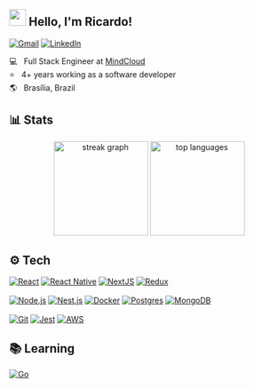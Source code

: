 ## <img src="https://media.giphy.com/media/hvRJCLFzcasrR4ia7z/giphy.gif" width="30px" height="30px"> Hello, I'm Ricardo!

[![Gmail](https://img.shields.io/badge/Send_Email-D14836?style=for-the-badge&logo=gmail&logoColor=white)](mailto:ricardosantosxav@gmail.com)
[![LinkedIn](https://img.shields.io/badge/LinkedIn-%230077B5.svg?style=for-the-badge&logo=linkedin&logoColor=white)](https://linkedin.com/in/ricardosantosxav)

💻 &nbsp; Full Stack Engineer at [MindCloud](https://mindcloud.co) <br>
⭐ &nbsp; 4+ years working as a software developer <br>
🌎 &nbsp; Brasília, Brazil

## 📊 Stats

<div align="center">
  <img src="https://streak-stats.demolab.com?user=RicardoSXAV&locale=en&mode=weekly&theme=city_lights&hide_border=true&border_radius=5&order=3" height="170em" alt="streak graph"  />
  <img height="170em" src="https://ricardosxav-github-readme-stats.vercel.app/api/top-langs/?username=RicardoSXAV&locale=en&hide_title=false&layout=compact&card_width=320&langs_count=6&theme=city_lights&hide_border=true&order=2" alt="top languages" />
</div>

## ⚙️ Tech

<div>
  <a href="#"><img src="https://img.shields.io/badge/React-20232A?style=for-the-badge&logo=react&logoColor=61DAFB" alt="React"></a>
  <a href="#"><img src="https://img.shields.io/badge/React_Native-20232A?style=for-the-badge&logo=react&logoColor=61DAFB" alt="React Native"></a>
  <a href="#"><img src="https://img.shields.io/badge/next.js-000000?style=for-the-badge&logo=nextdotjs&logoColor=white" alt="NextJS"></a>
  <a href="#"><img src="https://img.shields.io/badge/Redux-593D88?style=for-the-badge&logo=redux&logoColor=white" alt="Redux"></a>
</div>

<br>

<div>
  <a href="#"><img src="https://img.shields.io/badge/Node.js-6DA55F?style=for-the-badge&logo=node.js&logoColor=white" alt="Node.js"></a>
  <a href="#"><img src="https://img.shields.io/badge/Nest.js-%23E0234E?style=for-the-badge&logo=nestjs&logoColor=white" alt="Nest.js"></a>
  <a href="#"><img src="https://img.shields.io/badge/Docker-2496ED?style=for-the-badge&logo=docker&logoColor=white" alt="Docker"></a>
  <a href="#"><img src="https://img.shields.io/badge/Postgres-%23316192?style=for-the-badge&logo=postgresql&logoColor=white" alt="Postgres"></a>
  <a href="#"><img src="https://img.shields.io/badge/MongoDB-%234ea94b?style=for-the-badge&logo=mongodb&logoColor=white" alt="MongoDB"></a>
</div>

<br>

<div>
  <a href="#"><img src="https://img.shields.io/badge/Git-F05032?style=for-the-badge&logo=git&logoColor=white" alt="Git"></a>
  <a href="#"><img src="https://img.shields.io/badge/Jest-C21325?style=for-the-badge&logo=jest&logoColor=white" alt="Jest"></a>
  <a href="#"><img src="https://img.shields.io/badge/AWS-%23FF9900?style=for-the-badge&logo=amazon-web-services&logoColor=white" alt="AWS"></a>
</div>

## 📚 Learning

<div>
  <a href="#"><img src="https://img.shields.io/badge/Go-00ADD8?style=for-the-badge&logo=go&logoColor=white" alt="Go" /></a>
</div>
